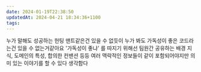 ```yaml
---
date: 2024-01-19T22:38:50
updatedAt: 2024-04-21 18:34:36+1100
tags: 
---
```

누가 말해도 성공하는 헌팅 맨트같은건 있을 수 없듯이 누가 봐도 가독성이 좋은 코드라는건 있을 수 없는거같아요
'가독성이 좋냐' 를 따지기 위해선 팀원간 공유하는 배경 지식, 도메인의 특성, 합의한 컨밴션 등등
여러 맥락적인 정보들이 같이 포함되어야지만 의미 있는 이야기를 할 수 있다 생각함다